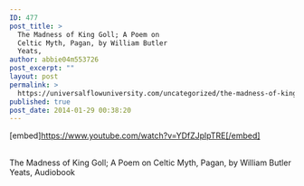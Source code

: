 ```yaml
---
ID: 477
post_title: >
  The Madness of King Goll; A Poem on
  Celtic Myth, Pagan, by William Butler
  Yeats,
author: abbie04m553726
post_excerpt: ""
layout: post
permalink: >
  https://universalflowuniversity.com/uncategorized/the-madness-of-king-goll-a-poem-on-celtic-myth-pagan-by-william-butler-yeats/
published: true
post_date: 2014-01-29 00:38:20
---
```

[embed]https://www.youtube.com/watch?v=YDfZJplpTRE[/embed]</br></br>
<p>The Madness of King Goll; A Poem on Celtic Myth, Pagan, by William Butler Yeats, Audiobook </p>